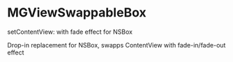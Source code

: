 # MGViewSwappableBox
setContentView: with fade effect for NSBox

Drop-in replacement for NSBox, swapps ContentView with fade-in/fade-out effect
